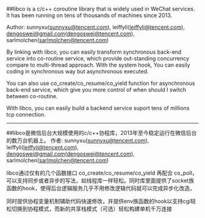 ##libco is a c/c++ coroutine library that is widely used in WeChat services. It has been running on tens of thousands of machines since 2013.

Author: sunnyxu(sunnyxu@tencent.com), leiffyli(leiffyli@tencent.com), dengoswei@gmail.com(dengoswei@tencent.com), sarlmolchen(sarlmolchen@tencent.com)

By linking with libco, you can easily transform synchronous back-end service into co-routine service, which provide out-standing concurrency compare to multi-thread approach. With the system hook, You can easily coding in synchronous way but asynchronous executed.

You can also use co_create/co_resume/co_yield function for asynchronous back-end service, which give you more control of when should I switch between co-routine.

With libco, you can easily build a backend service suport tens of millions tcp connection.
***
##libco是微信后台大规模使用的c/c++协程库，2013年至今稳定运行在微信后台的数万台机器上。
作者: sunnyxu(sunnyxu@tencent.com), leiffyli(leiffyli@tencent.com), dengoswei@gmail.com(dengoswei@tencent.com), sarlmolchen(sarlmolchen@tencent.com)

libco通过仅有的几个函数接口 co_create/co_resume/co_yield 再配合 co_poll，可以支持同步或者异步的写法，如线程库一样轻松。同时库里面提供了socket族函数的hook，使得后台逻辑服务几乎不用修改逻辑代码就可以完成异步化改造。

同时提供协程变量机制辅助代码快速修改，并提供env族函数的hook以支持cgi轻松切换到协程模式，而新的共享栈模式（可选）轻松构建单机千万连接
